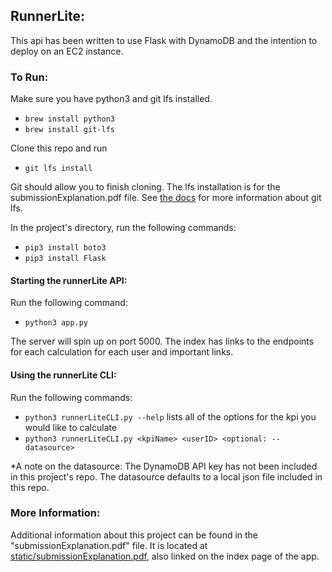 ## RunnerLite:
This api has been written to use Flask with DynamoDB and the intention to deploy on an EC2 instance.

### To Run:
Make sure you have python3 and git lfs installed.
- `brew install python3`
- `brew install git-lfs`

Clone this repo and run
- `git lfs install`

Git should allow you to finish cloning. The lfs installation is for the submissionExplanation.pdf file.
See [the docs](https://git-lfs.github.com) for more information about git lfs.

In the project's directory, run the following commands:
- `pip3 install boto3`
- `pip3 install Flask`

#### Starting the runnerLite API:
Run the following command:
- `python3 app.py`

The server will spin up on port 5000. The index has links to the endpoints for each calculation for
each user and important links.

#### Using the runnerLite CLI:
Run the following commands:
- `python3 runnerLiteCLI.py --help` lists all of the options for the kpi you would like to calculate
- `python3 runnerLiteCLI.py <kpiName> <userID> <optional: --datasource>`

*A note on the datasource: The DynamoDB API key has not been included in this project's repo.
The datasource defaults to a local json file included in this repo.


### More Information:
Additional information about this project can be found in the "submissionExplanation.pdf" file. It 
is located at [static/submissionExplanation.pdf](https://github.com/hnsvill/runnerLite/blob/master/static/submissionExplanation.pdf), 
also linked on the index page of the app.
